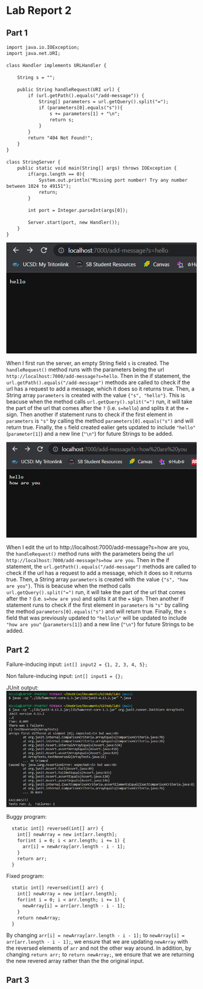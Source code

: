 # **Lab Report 2**
## Part 1
```
import java.io.IOException;
import java.net.URI;

class Handler implements URLHandler {

    String s = "";

    public String handleRequest(URI url) {
        if (url.getPath().equals("/add-message")) {
            String[] parameters = url.getQuery().split("=");
            if (parameters[0].equals("s")){
                s += parameters[1] + "\n";
                return s;
            }
        } 
        return "404 Not Found!";
    }
}

class StringServer {
    public static void main(String[] args) throws IOException {
        if(args.length == 0){
            System.out.println("Missing port number! Try any number between 1024 to 49151");
            return;
        }

        int port = Integer.parseInt(args[0]);

        Server.start(port, new Handler());
    }
}
```
![Image](lr2_p1.2.png)


When I first run the server, an empty String field `s` is created. The `handleRequest()` method runs with the parameters being the url `http://localhost:7000/add-message?s=hello`. Then in the if statement, the `url.getPath().equals("/add-message")` methods are called to check if the url has a request to add a message, which it does so it returns true. Then, a String array `parameters` is created with the value `{"s", "hello"}`. This is beacuse when the method calls `url.getQuery().split("=")` run, it will take the part of the url that comes after the `?` (i.e. `s=hello`) and splits it at the `=` sign. Then another if statement runs to check if the first element in `parameters` is `"s"` by calling the method `parameters[0].equals("s")` and will return true. Finally, the `s` field created ealier gets updated to include `"hello"` (`parameter[1]`) and a new line (`"\n"`) for future Strings to be added.


![Image](lr2_p1.3.png)


When I edit the url to http://localhost:7000/add-message?s=how are you, the `handleRequest()` method runs with the parameters being the url `http://localhost:7000/add-message?s=how are you`. Then in the if statement, the `url.getPath().equals("/add-message")` methods are called to check if the url has a request to add a message, which it does so it returns true. Then, a String array `parameters` is created with the value `{"s", "how are you"}`. This is beacuse when the method calls `url.getQuery().split("=")` run, it will take the part of the url that comes after the `?` (i.e. `s=how are you`) and splits it at the `=` sign. Then another if statement runs to check if the first element in `parameters` is `"s"` by calling the method `parameters[0].equals("s")` and will return true. Finally, the `s` field that was previously updated to `"hello\n"` will be updated to include `"how are you"` (`parameters[1]`) and a new line (`"\n"`) for future Strings to be added.


## Part 2
Failure-inducing input: `int[] input2 = {1, 2, 3, 4, 5};`

Non failure-inducing input: `int[] input1 = {};`

JUnit output:
![Image](lr2_p2.png)

Buggy program:
```
  static int[] reversed(int[] arr) {
    int[] newArray = new int[arr.length];
    for(int i = 0; i < arr.length; i += 1) {
      arr[i] = newArray[arr.length - i - 1];
    }
    return arr;
  }
 ```

Fixed program:
```
  static int[] reversed(int[] arr) {
    int[] newArray = new int[arr.length];
    for(int i = 0; i < arr.length; i += 1) {
      newArray[i] = arr[arr.length - i - 1];
    }
    return newArray;
  }
```
By changing `arr[i] = newArray[arr.length - i - 1];` to `newArray[i] = arr[arr.length - i - 1];`, we ensure that we are updating `newArray` with the reversed elements of `arr` and not the other way around. In addition, by changing `return arr;` to `return newArray;`, we ensure that we are returning the new revered array rather than the the original input.


## Part 3
